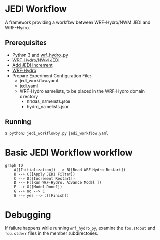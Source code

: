 # JEDI Workflow
A framework providing a workflow between WRF-Hydro/NWM JEDI and WRF-Hydro.

## Prerequisites
 - Python 3 and [wrf_hydro_py](https://github.com/NCAR/wrf_hydro_py)
 - [WRF-Hydro/NWM JEDI](https://github.com/JCSDA-internal/wrf_hydro_nwm_jedi)
 - [Add JEDI Increment](https://github.com/scrasmussen/add_jedi_increment)
 - [WRF-Hydro](https://github.com/NCAR/wrf_hydro_nwm_public)
 - Prepare Experiment Configuration Files
   - jedi_workflow.yaml
   - jedi.yaml
   - WRF-Hydro namelists, to be placed in the WRF-Hydro domain directory
	 - hrldas_namelists.json
     - hydro_namelists.json

## Running
`$ python3 jedi_workflowpy.py jedi_workflow.yaml`


# Basic JEDI Workflow workflow

```mermaid
graph TD
    A([Initialization]) --> B([Read WRF-Hydro Restart])
    B --> C([Apply JEDI Filter])
    C --> D([Increment Restart])
    D --> F([Run WRF-Hydro, Advance Model ])
    F --> G([Model Done?])
    G --> no --> C
    G --> yes --> J([Finish])
```

# Debugging
If failure happens while running `wrf_hydro_py`, examine the `foo.stdout` and
`foo.stderr` files in the member subdirectories.
